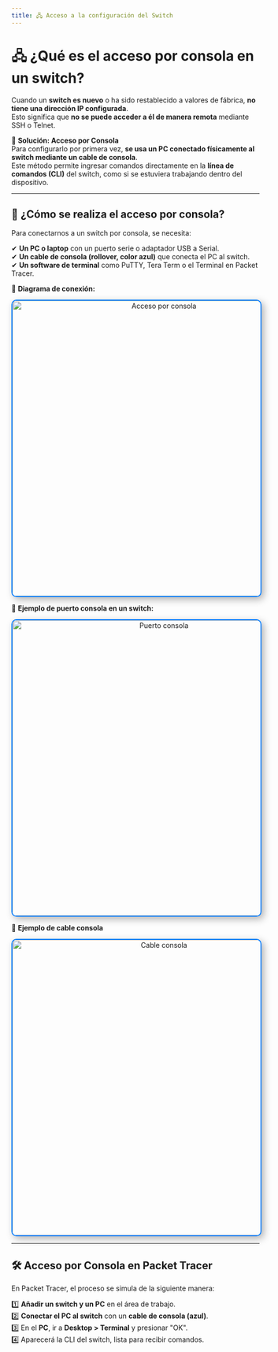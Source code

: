 ```yaml
---
title: 🖧 Acceso a la configuración del Switch
---
```


# 🖧 ¿Qué es el acceso por consola en un switch?

Cuando un **switch es nuevo** o ha sido restablecido a valores de fábrica, **no tiene una dirección IP configurada**.  
Esto significa que **no se puede acceder a él de manera remota** mediante SSH o Telnet.

📌 **Solución: Acceso por Consola**  
Para configurarlo por primera vez, **se usa un PC conectado físicamente al switch mediante un cable de consola**.  
Este método permite ingresar comandos directamente en la **línea de comandos (CLI)** del switch, como si se estuviera trabajando dentro del dispositivo.

---

## 🔌 ¿Cómo se realiza el acceso por consola?

Para conectarnos a un switch por consola, se necesita:

✔ **Un PC o laptop** con un puerto serie o adaptador USB a Serial.  
✔ **Un cable de consola (rollover, color azul)** que conecta el PC al switch.  
✔ **Un software de terminal** como PuTTY, Tera Term o el Terminal en Packet Tracer.  

📌 **Diagrama de conexión:**  
<div style="text-align: center;">
    <img src="/images/accesoporconsola.jpeg" alt="Acceso por consola" width="600px"
         style="border: 2px solid #007bff; box-shadow: 5px 5px 15px rgba(0, 0, 0, 0.3); border-radius: 10px; 
         transition: transform 0.3s ease-in-out, box-shadow 0.3s ease-in-out;"
         onmouseover="this.style.transform='scale(1.05)'; this.style.boxShadow='8px 8px 20px rgba(0, 0, 0, 0.5)';"
         onmouseout="this.style.transform='scale(1)'; this.style.boxShadow='5px 5px 15px rgba(0, 0, 0, 0.3)';">
</div>


📌 **Ejemplo de puerto consola en un switch:**  
<div style="text-align: center;">
    <img src="/images/accesoporconsola2.jpeg" alt="Puerto consola" width="600px"
         style="border: 2px solid #007bff; box-shadow: 5px 5px 15px rgba(0, 0, 0, 0.3); border-radius: 10px; 
         transition: transform 0.3s ease-in-out, box-shadow 0.3s ease-in-out;"
         onmouseover="this.style.transform='scale(1.05)'; this.style.boxShadow='8px 8px 20px rgba(0, 0, 0, 0.5)';"
         onmouseout="this.style.transform='scale(1)'; this.style.boxShadow='5px 5px 15px rgba(0, 0, 0, 0.3)';">
</div>


📌 **Ejemplo de cable consola**  
<div style="text-align: center;">
    <img src="/images/cableconsola.jpg" alt="Cable consola" width="600px"
         style="border: 2px solid #007bff; box-shadow: 5px 5px 15px rgba(0, 0, 0, 0.3); border-radius: 10px; 
         transition: transform 0.3s ease-in-out, box-shadow 0.3s ease-in-out;"
         onmouseover="this.style.transform='scale(1.05)'; this.style.boxShadow='8px 8px 20px rgba(0, 0, 0, 0.5)';"
         onmouseout="this.style.transform='scale(1)'; this.style.boxShadow='5px 5px 15px rgba(0, 0, 0, 0.3)';">
</div>


---

## 🛠️ Acceso por Consola en Packet Tracer

En Packet Tracer, el proceso se simula de la siguiente manera:

1️⃣ **Añadir un switch y un PC** en el área de trabajo.  
2️⃣ **Conectar el PC al switch** con un **cable de consola (azul)**.  
3️⃣ En el **PC**, ir a **Desktop > Terminal** y presionar "OK".  
4️⃣ Aparecerá la CLI del switch, lista para recibir comandos.  



